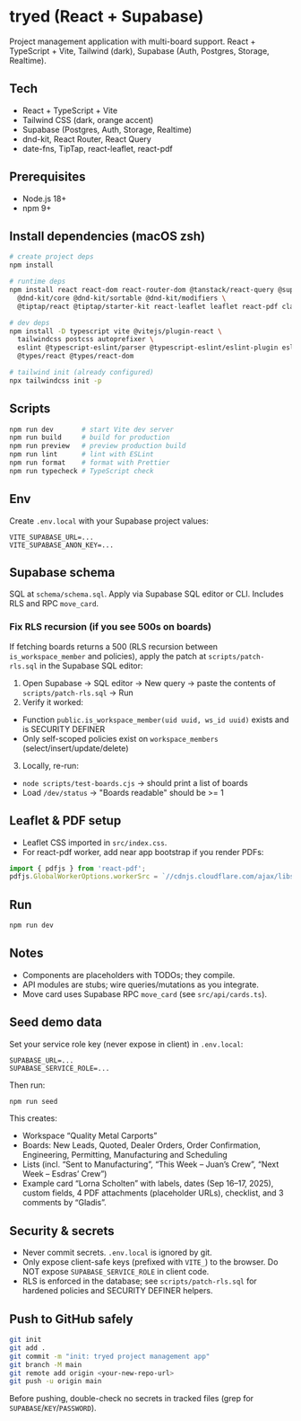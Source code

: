 # tryed (React + Supabase)

Project management application with multi-board support. React + TypeScript + Vite, Tailwind (dark), Supabase (Auth, Postgres, Storage, Realtime).

## Tech
- React + TypeScript + Vite
- Tailwind CSS (dark, orange accent)
- Supabase (Postgres, Auth, Storage, Realtime)
- dnd-kit, React Router, React Query
- date-fns, TipTap, react-leaflet, react-pdf

## Prerequisites
- Node.js 18+
- npm 9+

## Install dependencies (macOS zsh)
```zsh
# create project deps
npm install

# runtime deps
npm install react react-dom react-router-dom @tanstack/react-query @supabase/supabase-js date-fns \
  @dnd-kit/core @dnd-kit/sortable @dnd-kit/modifiers \
  @tiptap/react @tiptap/starter-kit react-leaflet leaflet react-pdf classnames

# dev deps
npm install -D typescript vite @vitejs/plugin-react \
  tailwindcss postcss autoprefixer \
  eslint @typescript-eslint/parser @typescript-eslint/eslint-plugin eslint-config-prettier prettier \
  @types/react @types/react-dom

# tailwind init (already configured)
npx tailwindcss init -p
```

## Scripts
```zsh
npm run dev       # start Vite dev server
npm run build     # build for production
npm run preview   # preview production build
npm run lint      # lint with ESLint
npm run format    # format with Prettier
npm run typecheck # TypeScript check
```

## Env
Create `.env.local` with your Supabase project values:
```
VITE_SUPABASE_URL=... 
VITE_SUPABASE_ANON_KEY=...
```

## Supabase schema
SQL at `schema/schema.sql`. Apply via Supabase SQL editor or CLI. Includes RLS and RPC `move_card`.

### Fix RLS recursion (if you see 500s on boards)
If fetching boards returns a 500 (RLS recursion between `is_workspace_member` and policies), apply the patch at `scripts/patch-rls.sql` in the Supabase SQL editor:

1) Open Supabase → SQL editor → New query → paste the contents of `scripts/patch-rls.sql` → Run
2) Verify it worked:
  - Function `public.is_workspace_member(uid uuid, ws_id uuid)` exists and is SECURITY DEFINER
  - Only self-scoped policies exist on `workspace_members` (select/insert/update/delete)
3) Locally, re-run:
  - `node scripts/test-boards.cjs` → should print a list of boards
  - Load `/dev/status` → "Boards readable" should be >= 1

## Leaflet & PDF setup
- Leaflet CSS imported in `src/index.css`.
- For react-pdf worker, add near app bootstrap if you render PDFs:
```ts
import { pdfjs } from 'react-pdf';
pdfjs.GlobalWorkerOptions.workerSrc = `//cdnjs.cloudflare.com/ajax/libs/pdf.js/${pdfjs.version}/pdf.worker.min.js`;
```

## Run
```zsh
npm run dev
```

## Notes
- Components are placeholders with TODOs; they compile.
- API modules are stubs; wire queries/mutations as you integrate.
- Move card uses Supabase RPC `move_card` (see `src/api/cards.ts`).

## Seed demo data
Set your service role key (never expose in client) in `.env.local`:
```
SUPABASE_URL=...
SUPABASE_SERVICE_ROLE=...
```
Then run:
```zsh
npm run seed
```
This creates:
- Workspace “Quality Metal Carports”
- Boards: New Leads, Quoted, Dealer Orders, Order Confirmation, Engineering, Permitting, Manufacturing and Scheduling
- Lists (incl. “Sent to Manufacturing”, “This Week – Juan’s Crew”, “Next Week – Esdras’ Crew”)
- Example card “Lorna Scholten” with labels, dates (Sep 16–17, 2025), custom fields, 4 PDF attachments (placeholder URLs), checklist, and 3 comments by “Gladis”.

## Security & secrets
- Never commit secrets. `.env.local` is ignored by git.
- Only expose client-safe keys (prefixed with `VITE_`) to the browser. Do NOT expose `SUPABASE_SERVICE_ROLE` in client code.
- RLS is enforced in the database; see `scripts/patch-rls.sql` for hardened policies and SECURITY DEFINER helpers.

## Push to GitHub safely
```zsh
git init
git add .
git commit -m "init: tryed project management app"
git branch -M main
git remote add origin <your-new-repo-url>
git push -u origin main
```
Before pushing, double-check no secrets in tracked files (grep for `SUPABASE`/`KEY`/`PASSWORD`).
